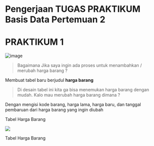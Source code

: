# Pengerjaan TUGAS PRAKTIKUM Basis Data **Pertemuan 2**

# PRAKTIKUM 1
![image](https://github.com/rafaxputra/learn_phpmyadmin/assets/75997309/40411d25-2dbc-4a36-8998-86dc09b51cf7)

> Bagaimana Jika saya ingin ada proses untuk menambahkan / merubah harga barang ?

  Membuat tabel baru berjudul **harga barang**
> Di desain tabel ini kita ga bisa menemukan harga barang dengan mudah. Kalo mau merubah harga barang dimana ?

  Dengan mengisi kode barang, harga lama, harga baru, dan tanggal pembaruan dari harga barang yang ingin diubah

Tabel Harga Barang
<p align=”center”> 
  <img src="https://github.com/rafaxputra/learn_phpmyadmin/assets/75997309/3019cb09-c349-4759-ae50-379be2e7aa5b"/> 
</p>
Tabel Harga Barang

